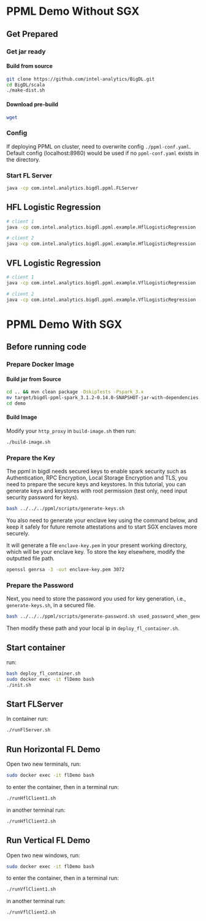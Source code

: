 # PPML Demo Without SGX

## Get Prepared
### Get jar ready
#### Build from source
```bash
git clone https://github.com/intel-analytics/BigDL.git
cd BigDL/scala
./make-dist.sh
```
#### Download pre-build
```bash
wget
```
### Config
If deploying PPML on cluster, need to overwrite config `./ppml-conf.yaml`. Default config (localhost:8980) would be used if no `ppml-conf.yaml` exists in the directory.
### Start FL Server
```bash
java -cp com.intel.analytics.bigdl.ppml.FLServer
```
## HFL Logistic Regression
```bash
# client 1
java -cp com.intel.analytics.bigdl.ppml.example.HflLogisticRegression -d data/diabetes-hfl-1.csv

# client 2
java -cp com.intel.analytics.bigdl.ppml.example.HflLogisticRegression -d data/diabetes-hfl-2.csv
```
## VFL Logistic Regression
```bash
# client 1
java -cp com.intel.analytics.bigdl.ppml.example.VflLogisticRegression -d data/diabetes-vfl-1.csv

# client 2
java -cp com.intel.analytics.bigdl.ppml.example.VflLogisticRegression -d data/diabetes-vfl-2.csv
```


# PPML Demo With SGX

## Before running code

### Prepare Docker Image
#### Build jar from Source

```bash
cd .. && mvn clean package -DskipTests -Pspark_3.x
mv target/bigdl-ppml-spark_3.1.2-0.14.0-SNAPSHOT-jar-with-dependencies.jar demo
cd demo
```

#### Build Image
Modify your `http_proxy` in `build-image.sh` then run:

```bash
./build-image.sh
```

### Prepare the Key

The ppml in bigdl needs secured keys to enable spark security such as Authentication, RPC Encryption, Local Storage Encryption and TLS, you need to prepare the secure keys and keystores. In this tutorial, you can generate keys and keystores with root permission (test only, need input security password for keys).

```bash
bash ../../../ppml/scripts/generate-keys.sh
```

You also need to generate your enclave key using the command below, and keep it safely for future remote attestations and to start SGX enclaves more securely.

It will generate a file `enclave-key.pem` in your present working directory, which will be your enclave key. To store the key elsewhere, modify the outputted file path.

```bash
openssl genrsa -3 -out enclave-key.pem 3072
```

### Prepare the Password

Next, you need to store the password you used for key generation, i.e., `generate-keys.sh`, in a secured file.

```bash
bash ../../../ppml/scripts/generate-password.sh used_password_when_generate_keys
```

Then modify these path and your local ip in `deploy_fl_container.sh`.

## Start container
run:

```bash
bash deploy_fl_container.sh
sudo docker exec -it flDemo bash
./init.sh
```

## Start FLServer
In container run:

```bash
./runFlServer.sh
```

## Run Horizontal FL Demo
Open two new terminals, run:

```bash
sudo docker exec -it flDemo bash
```

to enter the container, then in a terminal run:

```bash
./runHflClient1.sh
```

in another terminal run:

```bash
./runHflClient2.sh
```

## Run Vertical FL Demo
Open two new windows, run:

```bash
sudo docker exec -it flDemo bash
```

to enter the container, then in a terminal run:

```bash
./runVflClient1.sh
```

in another terminal run:

```bash
./runVflClient2.sh
```
